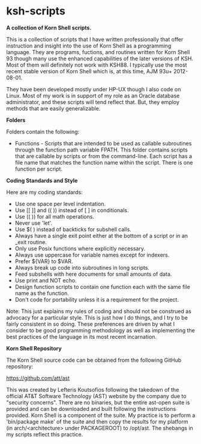 # ksh-scripts
<b>A collection of Korn Shell scripts.</b>

This is a collection of scripts that I have written professionally that offer instruction and insight into the use of Korn Shell as a programming language.  They are programs, fuctions, and routines written for Korn Shell 93 though many use the enhanced capabilities of the later versions of KSH.  Most of them will definitely not work with KSH88.  I typically use the most recent stable version of Korn Shell which is, at this time, AJM 93u+ 2012-08-01.

They have been developed mostly under HP-UX though I also code on Linux.  Most of my work is in support of my role as an Oracle database administrator, and these scripts will tend reflect that.  But, they employ methods that are easily generalizable.

<b>Folders</b>

Folders contain the following:

- Functions - Scripts that are intended to be used as callable subroutines through the function path variable FPATH.  This folder contains scripts that are callable by scripts or from the command-line.  Each script has a file name that matches the function name within the script.  There is one function per script.

<b>Coding Standards and Style</b>

Here are my coding standards:

- Use one space per level indentation.
- Use [[ ]] and (( )) instead of [  ] in conditionals.
- Use (( )) for all math operations.
- Never use 'let'.
- Use $( ) instead of backticks for subshell calls.
- Always have a single exit point either at the bottom of a script or in an _exit routine.
- Only use Posix functions where explicitly necessary.
- Always use uppercase for variable names except for indexers.
- Prefer ${VAR} to $VAR.
- Always break up code into subroutines in long scripts.
- Feed subshells with here documents for small amounts of data.
- Use print and NOT echo.
- Design function scripts to contain one function each with the same file name as the function.
- Don't code for portability unless it is a requirement for the project.

Note:  This just explains my rules of coding and should not be construed as advocacy for a particular style.  This is just how I do things, and I try to be fairly consistent in so doing.  These preferences are driven by what I consider to be good programming methodology as well as implementing the best practices of the language in its most recent incarnation.

<b>Korn Shell Repository</b>

The Korn Shell source code can be obtained from the following GitHub repository:

https://github.com/att/ast

This was created by Lefteris Koutsofios following the takedown of the official AT&T Software Technology (AST) website by the company due to "security concerns".  There are no binaries, but the entire ast-open suite is provided and can be downloaded and built following the instructions provided.  Korn Shell is a component of the suite.  My practice is to perform a 'bin/package make' of the suite and then copy the results for my platform (in arch/\<architecture\> under PACKAGEROOT) to /opt/ast.  The shebangs in my scripts reflect this practice.
